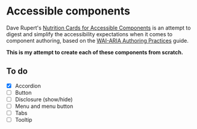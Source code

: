 # Accessible components

Dave Rupert's [Nutrition Cards for Accessible Components](https://davatron5000.github.io/a11y-nutrition-cards/) is an attempt to digest and simplify the accessibility expectations when it comes to component authoring, based on the [WAI-ARIA Authoring Practices](https://w3c.github.io/aria-practices/) guide.

**This is my attempt to create each of these components from scratch.**

## To do

- [x] Accordion
- [ ] Button
- [ ] Disclosure (show/hide)
- [ ] Menu and menu button
- [ ] Tabs
- [ ] Tooltip
